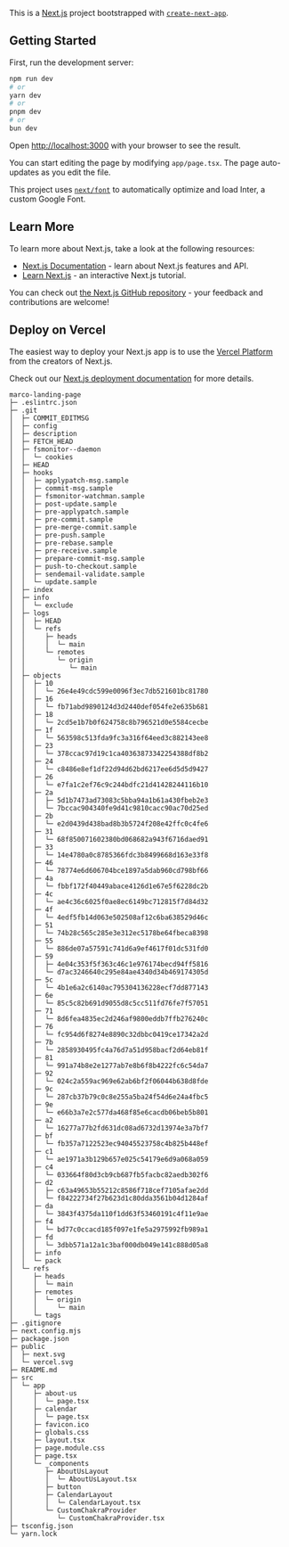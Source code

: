 This is a [Next.js](https://nextjs.org/) project bootstrapped with [`create-next-app`](https://github.com/vercel/next.js/tree/canary/packages/create-next-app).

## Getting Started

First, run the development server:

```bash
npm run dev
# or
yarn dev
# or
pnpm dev
# or
bun dev
```

Open [http://localhost:3000](http://localhost:3000) with your browser to see the result.

You can start editing the page by modifying `app/page.tsx`. The page auto-updates as you edit the file.

This project uses [`next/font`](https://nextjs.org/docs/basic-features/font-optimization) to automatically optimize and load Inter, a custom Google Font.

## Learn More

To learn more about Next.js, take a look at the following resources:

- [Next.js Documentation](https://nextjs.org/docs) - learn about Next.js features and API.
- [Learn Next.js](https://nextjs.org/learn) - an interactive Next.js tutorial.

You can check out [the Next.js GitHub repository](https://github.com/vercel/next.js/) - your feedback and contributions are welcome!

## Deploy on Vercel

The easiest way to deploy your Next.js app is to use the [Vercel Platform](https://vercel.com/new?utm_medium=default-template&filter=next.js&utm_source=create-next-app&utm_campaign=create-next-app-readme) from the creators of Next.js.

Check out our [Next.js deployment documentation](https://nextjs.org/docs/deployment) for more details.

```
marco-landing-page
├─ .eslintrc.json
├─ .git
│  ├─ COMMIT_EDITMSG
│  ├─ config
│  ├─ description
│  ├─ FETCH_HEAD
│  ├─ fsmonitor--daemon
│  │  └─ cookies
│  ├─ HEAD
│  ├─ hooks
│  │  ├─ applypatch-msg.sample
│  │  ├─ commit-msg.sample
│  │  ├─ fsmonitor-watchman.sample
│  │  ├─ post-update.sample
│  │  ├─ pre-applypatch.sample
│  │  ├─ pre-commit.sample
│  │  ├─ pre-merge-commit.sample
│  │  ├─ pre-push.sample
│  │  ├─ pre-rebase.sample
│  │  ├─ pre-receive.sample
│  │  ├─ prepare-commit-msg.sample
│  │  ├─ push-to-checkout.sample
│  │  ├─ sendemail-validate.sample
│  │  └─ update.sample
│  ├─ index
│  ├─ info
│  │  └─ exclude
│  ├─ logs
│  │  ├─ HEAD
│  │  └─ refs
│  │     ├─ heads
│  │     │  └─ main
│  │     └─ remotes
│  │        └─ origin
│  │           └─ main
│  ├─ objects
│  │  ├─ 10
│  │  │  └─ 26e4e49cdc599e0096f3ec7db521601bc81780
│  │  ├─ 16
│  │  │  └─ fb71abd9890124d3d2440def054fe2e635b681
│  │  ├─ 18
│  │  │  └─ 2cd5e1b7b0f624758c8b796521d0e5584cecbe
│  │  ├─ 1f
│  │  │  └─ 563598c513fda9fc3a316f64eed3c882143ee8
│  │  ├─ 23
│  │  │  └─ 378ccac97d19c1ca40363873342254388df8b2
│  │  ├─ 24
│  │  │  └─ c8486e8ef1df22d94d62bd6217ee6d5d5d9427
│  │  ├─ 26
│  │  │  └─ e7fa1c2ef76c9c244bdfc21d41428244116b10
│  │  ├─ 2a
│  │  │  ├─ 5d1b7473ad73083c5bba94a1b61a430fbeb2e3
│  │  │  └─ 7bccac904340fe9d41c9810cacc90ac70d25ed
│  │  ├─ 2b
│  │  │  └─ e2d0439d438bad8b3b5724f208e42ffc0c4fe6
│  │  ├─ 31
│  │  │  └─ 68f850071602380bd068682a943f6716daed91
│  │  ├─ 33
│  │  │  └─ 14e4780a0c8785366fdc3b8499668d163e33f8
│  │  ├─ 46
│  │  │  └─ 78774e6d606704bce1897a5dab960cd798bf66
│  │  ├─ 4a
│  │  │  └─ fbbf172f40449abace4126d1e67e5f6228dc2b
│  │  ├─ 4c
│  │  │  └─ ae4c36c6025f0ae8ec6149bc712815f7d84d32
│  │  ├─ 4f
│  │  │  └─ 4edf5fb14d063e502508af12c6ba638529d46c
│  │  ├─ 51
│  │  │  └─ 74b28c565c285e3e312ec5178be64fbeca8398
│  │  ├─ 55
│  │  │  └─ 886de07a57591c741d6a9ef4617f01dc531fd0
│  │  ├─ 59
│  │  │  ├─ 4e04c353f5f363c46c1e976174becd94ff5816
│  │  │  └─ d7ac3246640c295e84ae4340d34b469174305d
│  │  ├─ 5c
│  │  │  └─ 4b1e6a2c6140ac795304136228ecf7dd877143
│  │  ├─ 6e
│  │  │  └─ 85c5c82b691d9055d8c5cc511fd76fe7f57051
│  │  ├─ 71
│  │  │  └─ 8d6fea4835ec2d246af9800eddb7ffb276240c
│  │  ├─ 76
│  │  │  └─ fc954d6f8274e8890c32dbbc0419ce17342a2d
│  │  ├─ 7b
│  │  │  └─ 2858930495fc4a76d7a51d958bacf2d64eb81f
│  │  ├─ 81
│  │  │  └─ 991a74b8e2e1277ab7e8b6f8b4222fc6c54da7
│  │  ├─ 92
│  │  │  └─ 024c2a559ac969e62ab6bf2f06044b638d8fde
│  │  ├─ 9c
│  │  │  └─ 287cb37b79c0c8e255a5ba24f54d6e24a4fbc5
│  │  ├─ 9e
│  │  │  └─ e66b3a7e2c577da468f85e6cacdb06beb5b801
│  │  ├─ a2
│  │  │  └─ 16277a77b2fd631dc08ad6732d13974e3a7bf7
│  │  ├─ bf
│  │  │  └─ fb357a7122523ec94045523758c4b825b448ef
│  │  ├─ c1
│  │  │  └─ ae1971a3b129b657e025c54179e6d9a068a059
│  │  ├─ c4
│  │  │  └─ 033664f80d3cb9cb687fb5facbc82aedb302f6
│  │  ├─ d2
│  │  │  ├─ c63a49653b55212c8586f718cef7105afae2dd
│  │  │  └─ f84222734f27b623d1c80dda3561b04d1284af
│  │  ├─ da
│  │  │  └─ 3843f4375da110f1dd63f53460191c4f11e9ae
│  │  ├─ f4
│  │  │  └─ bd77c0ccacd185f097e1fe5a2975992fb989a1
│  │  ├─ fd
│  │  │  └─ 3dbb571a12a1c3baf000db049e141c888d05a8
│  │  ├─ info
│  │  └─ pack
│  └─ refs
│     ├─ heads
│     │  └─ main
│     ├─ remotes
│     │  └─ origin
│     │     └─ main
│     └─ tags
├─ .gitignore
├─ next.config.mjs
├─ package.json
├─ public
│  ├─ next.svg
│  └─ vercel.svg
├─ README.md
├─ src
│  └─ app
│     ├─ about-us
│     │  └─ page.tsx
│     ├─ calendar
│     │  └─ page.tsx
│     ├─ favicon.ico
│     ├─ globals.css
│     ├─ layout.tsx
│     ├─ page.module.css
│     ├─ page.tsx
│     └─ _components
│        ├─ AboutUsLayout
│        │  └─ AboutUsLayout.tsx
│        ├─ button
│        ├─ CalendarLayout
│        │  └─ CalendarLayout.tsx
│        └─ CustomChakraProvider
│           └─ CustomChakraProvider.tsx
├─ tsconfig.json
└─ yarn.lock

```